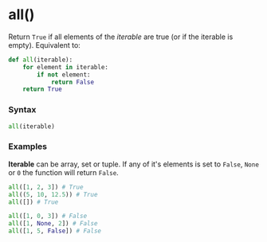 # all()

Return `True` if all elements of the *iterable* are true (or if the iterable is empty). Equivalent to:
```python
def all(iterable):
    for element in iterable:
        if not element:
            return False
    return True
```

### Syntax
```python
all(iterable)
```

### Examples
**Iterable** can be array, set or tuple. If any of it's elements is set to `False`, `None` or `0` the function will return `False`.

```python
all([1, 2, 3]) # True
all((5, 10, 12.5)) # True
all([]) # True

all([1, 0, 3]) # False
all([1, None, 2]) # False
all([1, 5, False]) # False
```